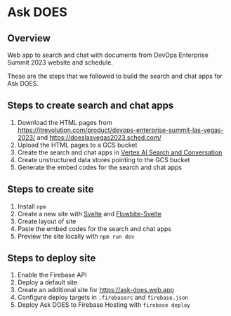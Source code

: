 # Ask DOES

## Overview

Web app to search and chat with documents from DevOps Enterprise Summit 2023
website and schedule.

These are the steps that we followed to build the search and chat apps for Ask
DOES.

## Steps to create search and chat apps

1. Download the HTML pages from
   https://itrevolution.com/product/devops-enterprise-summit-las-vegas-2023/ and
   https://doeslasvegas2023.sched.com/
2. Upload the HTML pages to a GCS bucket
3. Create the search and chat apps in
   [Vertex AI Search and Conversation](https://cloud.google.com/generative-ai-app-builder/docs/introduction)
4. Create unstructured data stores pointing to the GCS bucket
5. Generate the embed codes for the search and chat apps

## Steps to create site

1. Install `npm`
2. Create a new site with [Svelte](https://svelte.dev/) and
   [Flowbite-Svelte](https://flowbite-svelte.com/)
3. Create layout of site
4. Paste the embed codes for the search and chat apps
5. Preview the site locally with `npm run dev`

## Steps to deploy site

1. Enable the Firebase API
2. Deploy a default site
3. Create an additional site for https://ask-does.web.app
4. Configure deploy targets in `.firebaserc` and `firebase.json`
5. Deploy Ask DOES to Firebase Hosting with `firebase deploy`
